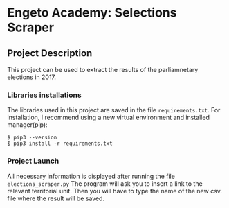# Engeto Academy: Selections Scraper

## Project Description
This project can be used to extract the results of the parliamnetary elections in 2017.

### Libraries installations
The libraries used in this project are saved in the file `requirements.txt`. For installation, I recommend using a new virtual environment and installed manager(pip):

```
$ pip3 --version
$ pip3 install -r requirements.txt
```
### Project Launch
All necessary information is displayed after running the file `elections_scraper.py`
The program will ask you to insert a link to the relevant territorial unit. Then you will have to type the name of the new csv. file where the result will be saved.
